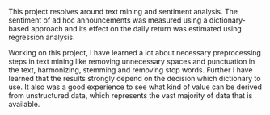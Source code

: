 This project resolves around text mining and sentiment analysis.
The sentiment of ad hoc announcements was measured using a dictionary-based approach and its effect on the daily return was estimated using regression analysis.

Working on this project, I have learned a lot about necessary preprocessing steps in text mining like removing unnecessary spaces and punctuation in the text, harmonizing, stemming and removing stop words. Further I have learned that the results strongly depend on the decision which dictionary to use.
It also was a good experience to see what kind of value can be derived from unstructured data, which represents the vast majority of data that is available.
